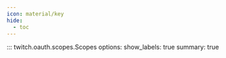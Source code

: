 ```yaml
---
icon: material/key
hide:
  - toc
---
```


::: twitch.oauth.scopes.Scopes
    options:
          show_labels: true
          summary: true
